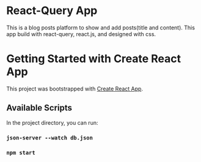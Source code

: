 # React-Query App

This is a blog posts platform to show and add posts(title and content). This app build with react-query, react.js, and designed with css.

# Getting Started with Create React App

This project was bootstrapped with [Create React App](https://github.com/facebook/create-react-app).

## Available Scripts

In the project directory, you can run:

### `json-server --watch db.json`
### `npm start`
